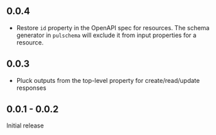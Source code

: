 ## 0.0.4

- Restore `id` property in the OpenAPI spec for resources. The schema generator in `pulschema` will exclude it from input properties for a resource.

## 0.0.3

- Pluck outputs from the top-level property for create/read/update responses

## 0.0.1 - 0.0.2

Initial release
